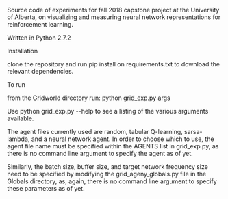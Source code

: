 Source code of experiments for fall 2018 capstone project at the University of Alberta, on visualizing and measuring neural network representations for reinforcement learning.

Written in Python 2.7.2

Installation

clone the repository and run pip install on requirements.txt to download the relevant dependencies.

To run

from the Gridworld directory run: python grid_exp.py args

Use python grid_exp.py --help to see a listing of the various arguments available.

The agent files currently used are random, tabular Q-learning, sarsa-lambda, and a neural network agent. In order to choose which to use, the agent file name must be specified within the AGENTS list in grid_exp.py, as there is no command line argument to specify the agent as of yet.

Similarly, the batch size, buffer size, and target network frequency size need to be specified by modifying the grid_ageny_globals.py file in the Globals directory, as, again, there is no command line argument to specify these parameters as of yet.


